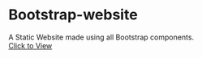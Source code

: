 # Bootstrap-website
A Static Website made using all Bootstrap components. <br/>
<a href="http://abinaybingumalla.github.io/bootstrap-website" target="_blank"/>Click to View </a>
